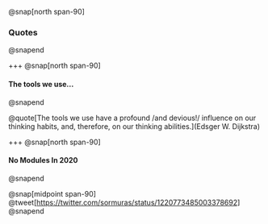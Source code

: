 @snap[north span-90]
### Quotes
@snapend

+++
@snap[north span-90]
#### The tools we use...
@snapend

@quote[The tools we use have a profound /and devious!/ influence on our thinking habits, and, therefore, on our thinking abilities.](Edsger W. Dijkstra)

+++
@snap[north span-90]
#### No Modules In 2020
@snapend

@snap[midpoint span-90]
@tweet[https://twitter.com/sormuras/status/1220773485003378692]
@snapend
